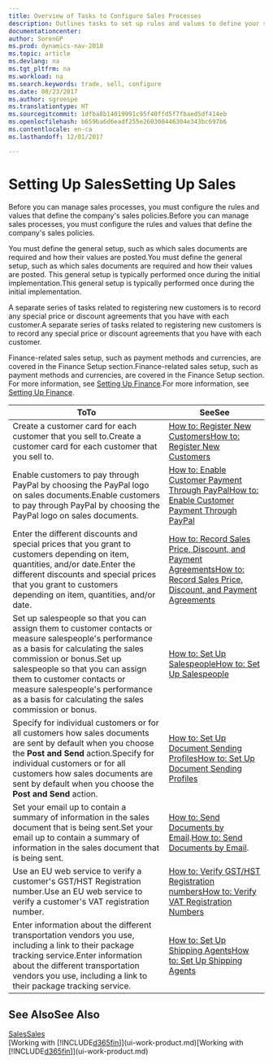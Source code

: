 ```yaml
---
title: Overview of Tasks to Configure Sales Processes
description: Outlines tasks to set up rules and values to define your sales policies and processes.
documentationcenter: 
author: SorenGP
ms.prod: dynamics-nav-2018
ms.topic: article
ms.devlang: na
ms.tgt_pltfrm: na
ms.workload: na
ms.search.keywords: trade, sell, configure
ms.date: 08/23/2017
ms.author: sgroespe
ms.translationtype: HT
ms.sourcegitcommit: 1dfba8b14019991c95f40ffd5f7fbaed5df414eb
ms.openlocfilehash: b659ba6d6eadf255e260300446304e343bc697b6
ms.contentlocale: en-ca
ms.lasthandoff: 12/01/2017

---
```

# <a name="setting-up-sales"></a><span data-ttu-id="a47f9-103">Setting Up Sales</span><span class="sxs-lookup"><span data-stu-id="a47f9-103">Setting Up Sales</span></span>
<span data-ttu-id="a47f9-104">Before you can manage sales processes, you must configure the rules and values that define the company's sales policies.</span><span class="sxs-lookup"><span data-stu-id="a47f9-104">Before you can manage sales processes, you must configure the rules and values that define the company's sales policies.</span></span>

<span data-ttu-id="a47f9-105">You must define the general setup, such as which sales documents are required and how their values are posted.</span><span class="sxs-lookup"><span data-stu-id="a47f9-105">You must define the general setup, such as which sales documents are required and how their values are posted.</span></span> <span data-ttu-id="a47f9-106">This general setup is typically performed once during the initial implementation.</span><span class="sxs-lookup"><span data-stu-id="a47f9-106">This general setup is typically performed once during the initial implementation.</span></span>

<span data-ttu-id="a47f9-107">A separate series of tasks related to registering new customers is to record any special price or discount agreements that you have with each customer.</span><span class="sxs-lookup"><span data-stu-id="a47f9-107">A separate series of tasks related to registering new customers is to record any special price or discount agreements that you have with each customer.</span></span>

<span data-ttu-id="a47f9-108">Finance-related sales setup, such as payment methods and currencies, are covered in the Finance Setup section.</span><span class="sxs-lookup"><span data-stu-id="a47f9-108">Finance-related sales setup, such as payment methods and currencies, are covered in the Finance Setup section.</span></span> <span data-ttu-id="a47f9-109">For more information, see [Setting Up Finance](finance-setup-finance.md).</span><span class="sxs-lookup"><span data-stu-id="a47f9-109">For more information, see [Setting Up Finance](finance-setup-finance.md).</span></span>

| <span data-ttu-id="a47f9-110">To</span><span class="sxs-lookup"><span data-stu-id="a47f9-110">To</span></span> | <span data-ttu-id="a47f9-111">See</span><span class="sxs-lookup"><span data-stu-id="a47f9-111">See</span></span> |
| --- | --- |
| <span data-ttu-id="a47f9-112">Create a customer card for each customer that you sell to.</span><span class="sxs-lookup"><span data-stu-id="a47f9-112">Create a customer card for each customer that you sell to.</span></span> |[<span data-ttu-id="a47f9-113">How to: Register New Customers</span><span class="sxs-lookup"><span data-stu-id="a47f9-113">How to: Register New Customers</span></span>](sales-how-register-new-customers.md) |
| <span data-ttu-id="a47f9-114">Enable customers to pay through PayPal by choosing the PayPal logo on sales documents.</span><span class="sxs-lookup"><span data-stu-id="a47f9-114">Enable customers to pay through PayPal by choosing the PayPal logo on sales documents.</span></span> |[<span data-ttu-id="a47f9-115">How to: Enable Customer Payment Through PayPal</span><span class="sxs-lookup"><span data-stu-id="a47f9-115">How to: Enable Customer Payment Through PayPal</span></span>](sales-how-enable-payment-service-extensions.md) |
| <span data-ttu-id="a47f9-116">Enter the different discounts and special prices that you grant to customers depending on item, quantities, and/or date.</span><span class="sxs-lookup"><span data-stu-id="a47f9-116">Enter the different discounts and special prices that you grant to customers depending on item, quantities, and/or date.</span></span> |[<span data-ttu-id="a47f9-117">How to: Record Sales Price, Discount, and Payment Agreements</span><span class="sxs-lookup"><span data-stu-id="a47f9-117">How to: Record Sales Price, Discount, and Payment Agreements</span></span>](sales-how-record-sales-price-discount-payment-agreements.md) |
| <span data-ttu-id="a47f9-118">Set up salespeople so that you can assign them to customer contacts or measure salespeople's performance as a basis for calculating the sales commission or bonus.</span><span class="sxs-lookup"><span data-stu-id="a47f9-118">Set up salespeople so that you can assign them to customer contacts or measure salespeople's performance as a basis for calculating the sales commission or bonus.</span></span> |[<span data-ttu-id="a47f9-119">How to: Set Up Salespeople</span><span class="sxs-lookup"><span data-stu-id="a47f9-119">How to: Set Up Salespeople</span></span>](sales-how-setup-salespeople.md) |
| <span data-ttu-id="a47f9-120">Specify for individual customers or for all customers how sales documents are sent by default when you choose the **Post and Send** action.</span><span class="sxs-lookup"><span data-stu-id="a47f9-120">Specify for individual customers or for all customers how sales documents are sent by default when you choose the **Post and Send** action.</span></span> |[<span data-ttu-id="a47f9-121">How to: Set Up Document Sending Profiles</span><span class="sxs-lookup"><span data-stu-id="a47f9-121">How to: Set Up Document Sending Profiles</span></span>](sales-how-setup-document-send-profiles.md) |
| <span data-ttu-id="a47f9-122">Set your email up to contain a summary of information in the sales document that is being sent.</span><span class="sxs-lookup"><span data-stu-id="a47f9-122">Set your email up to contain a summary of information in the sales document that is being sent.</span></span> |<span data-ttu-id="a47f9-123">[How to: Send Documents by Email](ui-how-send-documents-email.md).</span><span class="sxs-lookup"><span data-stu-id="a47f9-123">[How to: Send Documents by Email](ui-how-send-documents-email.md).</span></span> |
|<span data-ttu-id="a47f9-124">Use an EU web service to verify a customer's GST/HST Registration number.</span><span class="sxs-lookup"><span data-stu-id="a47f9-124">Use an EU web service to verify a customer's VAT registration number.</span></span>|[<span data-ttu-id="a47f9-125">How to: Verify GST/HST Registration numbers</span><span class="sxs-lookup"><span data-stu-id="a47f9-125">How to: Verify VAT Registration Numbers</span></span>](finance-setup-vat.md)|
|<span data-ttu-id="a47f9-126">Enter information about the different transportation vendors you use, including a link to their package tracking service.</span><span class="sxs-lookup"><span data-stu-id="a47f9-126">Enter information about the different transportation vendors you use, including a link to their package tracking service.</span></span>|[<span data-ttu-id="a47f9-127">How to: Set Up Shipping Agents</span><span class="sxs-lookup"><span data-stu-id="a47f9-127">How to: Set Up Shipping Agents</span></span>](sales-how-to-set-up-shipping-agents.md)|

## <a name="see-also"></a><span data-ttu-id="a47f9-128">See Also</span><span class="sxs-lookup"><span data-stu-id="a47f9-128">See Also</span></span>
[<span data-ttu-id="a47f9-129">Sales</span><span class="sxs-lookup"><span data-stu-id="a47f9-129">Sales</span></span>](sales-manage-sales.md)  
<span data-ttu-id="a47f9-130">[Working with [!INCLUDE[d365fin](includes/d365fin_md.md)]](ui-work-product.md)</span><span class="sxs-lookup"><span data-stu-id="a47f9-130">[Working with [!INCLUDE[d365fin](includes/d365fin_md.md)]](ui-work-product.md)</span></span>

